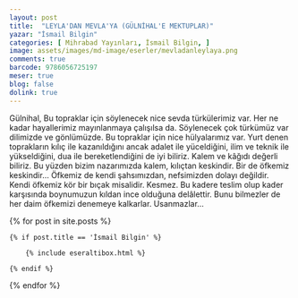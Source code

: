 ```yaml
---
layout: post
title:  "LEYLA'DAN MEVLA'YA (GÜLNİHAL'E MEKTUPLAR)"
yazar: "İsmail Bilgin"
categories: [ Mihrabad Yayınları, İsmail Bilgin, ]
image: assets/images/md-image/eserler/mevladanleylaya.png
comments: true
barcode: 9786056725197
meser: true
blog: false
dolink: true
---
```



Gülnihal,
Bu topraklar için söylenecek nice sevda türkülerimiz var. Her ne kadar hayallerimiz mayınlanmaya çalışılsa da. Söylenecek çok türkümüz var dilimizde ve gönlümüzde.
Bu topraklar için nice hülyalarımız var. Yurt denen toprakların kılıç ile kazanıldığını ancak adalet ile yüceldiğini, ilim ve teknik ile yükseldiğini, dua ile bereketlendiğini de iyi biliriz. Kalem ve kâğıdı değerli biliriz. Bu yüzden bizim nazarımızda kalem, kılıçtan keskindir. Bir de öfkemiz keskindir… Öfkemiz de kendi şahsımızdan, nefsimizden dolayı değildir. Kendi öfkemiz kör bir bıçak misalidir. Kesmez.
Bu kadere teslim olup kader karşısında boynumuzun kıldan ince olduğuna delâlettir. Bunu bilmezler de her daim öfkemizi denemeye kalkarlar. Usanmazlar…



{% for post in site.posts %}

    {% if post.title == 'İsmail Bilgin' %}

        {% include eseraltibox.html %}

    {% endif %}

{% endfor %}
